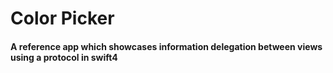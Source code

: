 # Color Picker

#### A reference app which showcases information delegation between views using a protocol in swift4
